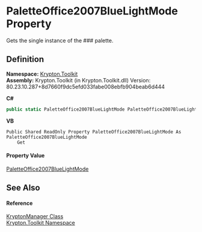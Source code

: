 # PaletteOffice2007BlueLightMode Property


Gets the single instance of the ### palette.



## Definition
**Namespace:** <a href="79d2eac2-21f4-54ff-7552-b20c33c30600.md">Krypton.Toolkit</a>  
**Assembly:** Krypton.Toolkit (in Krypton.Toolkit.dll) Version: 80.23.10.287+8d7660f9dc5efd033fabe008ebfb904beab6d444

**C#**
``` C#
public static PaletteOffice2007BlueLightMode PaletteOffice2007BlueLightMode { get; }
```
**VB**
``` VB
Public Shared ReadOnly Property PaletteOffice2007BlueLightMode As PaletteOffice2007BlueLightMode
	Get
```



#### Property Value
<a href="986bf758-4089-d234-a634-e3262fd98eb6.md">PaletteOffice2007BlueLightMode</a>

## See Also


#### Reference
<a href="fd000c89-b24b-9dde-c880-bccf31b10060.md">KryptonManager Class</a>  
<a href="79d2eac2-21f4-54ff-7552-b20c33c30600.md">Krypton.Toolkit Namespace</a>  
